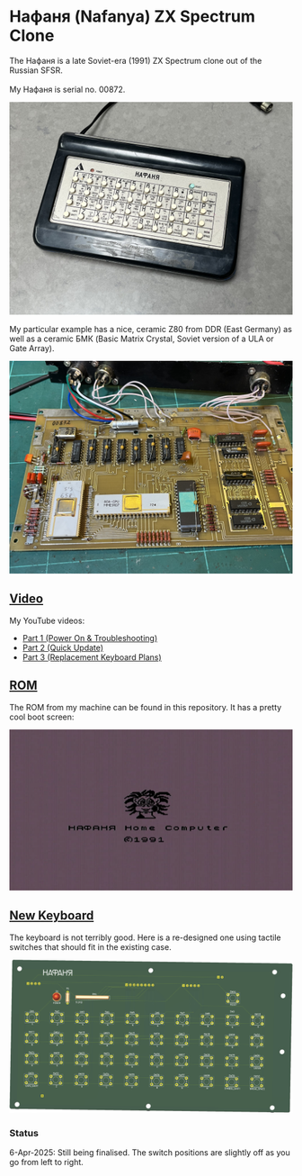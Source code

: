 # Нафаня (Nafanya) ZX Spectrum Clone
The Нафаня is a late Soviet-era (1991) ZX Spectrum clone out of the Russian SFSR.<br>  
My Нафаня is serial no. 00872.<br>

![Nafanya](/Images/Nafanya.jpeg)

My particular example has a nice, ceramic Z80 from DDR (East Germany) as well as a ceramic БМК (Basic Matrix Crystal, Soviet version of a ULA or Gate Array).<br>

![Nafanya motherboard](/Images/Nafanya_motherboard_modified.jpeg)

## [Video](https://www.youtube.com/playlist?list=PL5pwokf56wMLiZ0rl97ZL9QdxtgF-uewT)
My YouTube videos:
- [Part 1 (Power On & Troubleshooting)](https://youtu.be/pPQIZv7UhS0)
- [Part 2 (Quick Update)](https://youtu.be/jH4AOVMjng8)
- [Part 3 (Replacement Keyboard Plans)](https://youtu.be/gZ2KwFe9IKs)

## [ROM](/ROM)
The ROM from my machine can be found in this repository.  It has a pretty cool boot screen:<br>

![Nafanya boot screen](/Images/Нафаня_Boot_Screen.png)

## [New Keyboard](/Nafanya_Keyboard)
The keyboard is not terribly good. Here is a re-designed one using tactile switches that should fit in the existing case.<br>

![Modern Nafanya Keyboard](/Images/Nafanya_Keyboard_3D.png)

### Status
6-Apr-2025: Still being finalised. The switch positions are slightly off as you go from left to right.
